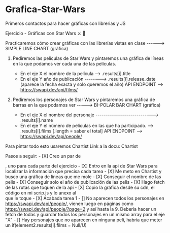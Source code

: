 # Grafica-Star-Wars
Primeros contactos para hacer gráficas con librerias y JS

Ejercicio - Gráficas con Star Wars ⚔️ 🔫

Practicaremos cómo crear gráficas con las librerías vistas en clase ------> SIMPLE LINE CHART (gráfica)

1. Pediremos las películas de Star Wars y pintaremos una gráfica de líneas en la que podamos ver cada una de las películas.
    - En el eje X el nombre de la película --> .results[i].title
    - En el eje Y año de publicación --------> .results[i].release_date (aparece la fecha exacta y solo queremos el año)
API ENDPOINT --> https://swapi.dev/api/films/

2. Pediremos los personajes de Star Wars y pintaremos una gráfica de barras en la que podamos ver -----> BI-POLAR BAR CHART (gráfica)
    - En el eje X el nombre del personaje ----------------------------> .results[i].name
    - En el eje Y el número de películas en las que ha participado. --> .results[i].films  [.length = saber el total]
API ENDPOINT --> https://swapi.dev/api/people/

Para pintar todo esto usaremos Chartist Link a la docu: Chartist


Pasos a seguir:
    - [X] Creo un par de <div>, uno para cada parte del ejercicio
    - [X] Entro en la api de Star Wars para localizar la información que precisa cada tarea
    - [X] Me meto en Chartist y busco una gráfica de líneas que me mole
    - [X] Conseguir el nombre de las pelis
    <!-- let films = []
                                    for (let i = 0; i < element.results.length; i++) {
                                        films.push(element.results[i].title) 
                                    }
                                    return films -->
    - [X] Conseguir solo el año de publicación de las pelis
    <!-- yearsArray.push((element.results[i].release_date).slice(0, 4)) -->
    - [X] Hago fetch de las rutas que toquen de la api
    - [X] Copio la gráfica desde su cdn, el código en mi scrip.js y lo anexo al <div> que le toque
    - [X] Acabada tarea 1
    - [] No aparecen todos los personajes en https://swapi.dev/api/people/, vienen luego en páginas como https://swapi.dev/api/people/?page=2 y así hasta la 9. Debería hacer un fetch de todas y guardar todos los personajes en un mismo array para el eje "X"
    - [] Hay personajes que no aparecen en ninguna peli, habría que meter un if(element2.results[i].films = Null/U)
